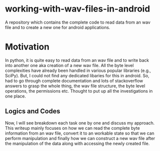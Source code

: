 # working-with-wav-files-in-android
A repository which contains the complete code to read data from an wav file and to create a new one for android applications.

# Motivation 
In python, it is quite easy to read data from an wav file and to write back into another one aka creation of a new wav file. All the byte level complexities have already been handled in various popular libraries (e.g., SciPy). But, I could not find any dedicated libaries for this in android. So, had to go through complete documentation and lots of stackoverflow answers to grasp the whole thing, the wav file structure, the byte level operations, the permissions etc. Thought to put up all the investigations in one place. 

## Logics and Codes
Now, I will see breakdown each task one by one and discuss my approach. This writeup mainly focuses on how we can read the complete byte information from an wav file, convert it to an workable state so that we can perform manipulation and finally how we can construct a new wav file after the manipulation of the data along with accessing the newly created file. 

